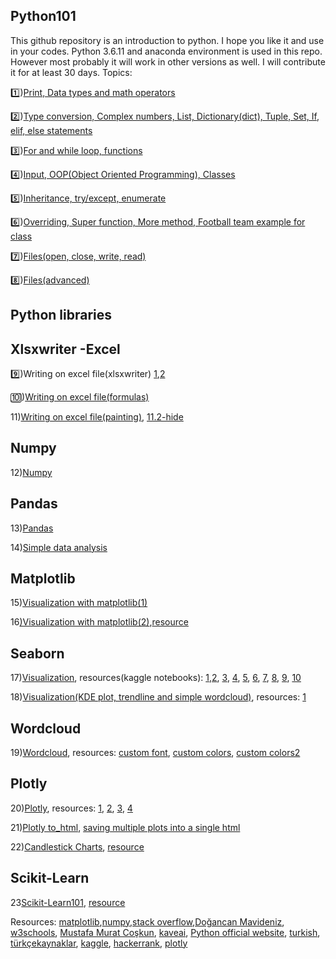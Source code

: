 ## Python101

This github repository is an introduction to python. I hope you like it and use in your codes. Python 3.6.11 and anaconda environment is used in this repo. However most probably it will work in other versions as well. I will contribute it for at least 30 days. Topics:

1️⃣)[Print, Data types and math operators](https://github.com/semiventurero/Python101/blob/main/python101-day1.ipynb) 

2️⃣)[Type conversion, Complex numbers, List, Dictionary(dict), Tuple, Set, If, elif, else statements](https://github.com/semiventurero/Python101/blob/main/python101-day2.ipynb)

3️⃣)[For and while loop, functions](https://github.com/semiventurero/Python101/blob/main/python101-day3.ipynb)

4️⃣)[Input, OOP(Object Oriented Programming), Classes](https://github.com/semiventurero/Python101/blob/main/python101-day4.ipynb)

5️⃣)[Inheritance, try/except, enumerate](https://github.com/semiventurero/Python101/blob/main/python101-day5.ipynb)

6️⃣)[Overriding, Super function, More method, Football team example for class](https://github.com/semiventurero/Python101/blob/main/python101-day6.ipynb)

7️⃣)[Files(open, close, write, read)](https://github.com/semiventurero/Python101/blob/main/python101-day7.ipynb)

8️⃣)[Files(advanced)](https://github.com/semiventurero/Python101/blob/main/python101-day8.ipynb)

## Python libraries

## Xlsxwriter -Excel

9️⃣)Writing on excel file(xlsxwriter) [1](https://github.com/semiventurero/Python101/blob/main/python101-day9.1.py),[2](https://github.com/semiventurero/Python101/blob/main/python101-day9.2.py)

🔟)[Writing on excel file(formulas)](https://github.com/semiventurero/Python101/blob/main/python101-day10.py)

11)[Writing on excel file(painting)](https://github.com/semiventurero/Python101/blob/main/python101-day11.py), [11.2-hide](https://github.com/semiventurero/Python101/blob/main/python101-day11.2.py)

## Numpy
12)[Numpy](https://github.com/semiventurero/Python101/blob/main/python101-day12.ipynb)

## Pandas
13)[Pandas](https://github.com/semiventurero/Python101/blob/main/python101-day13.ipynb)

14)[Simple data analysis](https://github.com/semiventurero/Python101/blob/main/python101-day14.ipynb)

## Matplotlib
15)[Visualization with matplotlib(1)](https://github.com/semiventurero/Python101/blob/main/python101-day15.ipynb)

16[)Visualization with matplotlib(2)](https://github.com/semiventurero/Python101/blob/main/python101-day16.ipynb),[resource](https://www.kaggle.com/subinium/simple-matplotlib-visualization-tips)

## Seaborn
17)[Visualization](https://github.com/semiventurero/Python101/blob/main/python101-day17.ipynb), resources(kaggle notebooks): [1](https://www.kaggle.com/helgejo/an-interactive-data-science-tutorial),[2](https://www.kaggle.com/nareshbhat/outlier-the-silent-killer), [3](https://www.kaggle.com/granjithkumar/titanic-data-visualization-a-seaborn-approach), [4](https://www.kaggle.com/claraljm/titanic-data-visualization), [5](https://www.kaggle.com/joshuajhchoi/101-data-visualization-tips-for-titanic-beginners), [6](https://www.kaggle.com/subinium/awesome-visualization-with-titanic-dataset), [7](https://www.kaggle.com/nitindatta/first-kaggle-submission), [8](https://www.kaggle.com/subinium/matplotlib-conceptual-figure-basic-viz), [9](https://www.kaggle.com/joshuajhchoi/101-data-visualization-tips-for-titanic-beginners), [10](https://www.kaggle.com/alankritamishra/titaniceasyway2-0) 

18)[Visualization(KDE plot, trendline and simple wordcloud)](https://github.com/semiventurero/Python101/blob/main/python101-day18.ipynb), resources: [1](https://www.kaggle.com/subinium/awesome-visualization-with-titanic-dataset) 

## Wordcloud
19)[Wordcloud](https://github.com/semiventurero/Python101/blob/main/python101-day19.ipynb), resources: [custom font](https://www.dafont.com/), [custom colors](https://amueller.github.io/word_cloud/auto_examples/a_new_hope.html), [custom colors2](https://towardsdatascience.com/create-word-cloud-into-any-shape-you-want-using-python-d0b88834bc32)

## Plotly

20)[Plotly](https://github.com/semiventurero/Python101/blob/main/python101-day20.ipynb), resources: [1](https://www.geeksforgeeks.org/pie-plot-using-plotly-in-python/), [2](https://www.kaggle.com/kanncaa1/plotly-tutorial-for-beginners), [3](https://www.kaggle.com/masumrumi/a-statistical-analysis-ml-workflow-of-titanic), [4](https://stackoverflow.com/questions/52467562/how-to-make-countplot-in-plotly)

21)[Plotly to_html](https://github.com/semiventurero/Python101/blob/main/python101-day21.ipynb), [saving multiple plots into a single html](https://stackoverflow.com/questions/59868987/plotly-saving-multiple-plots-into-a-single-html)

22)[Candlestick Charts](https://github.com/semiventurero/Python101/blob/main/python101-day22.ipynb), [resource](https://towardsdatascience.com/using-python-to-visualize-stock-data-to-candlestick-charts-e1a5b08c8e9c)


## Scikit-Learn

23[Scikit-Learn101](https://github.com/semiventurero/Python101/blob/main/python101-day23.ipynb), [resource](https://realpython.com/linear-regression-in-python/)

Resources: [matplotlib](https://matplotlib.org/),[numpy](https://numpy.org/),[stack overflow](https://stackoverflow.com/),[Doğancan Mavideniz](https://github.com/mavideniz/Python101/blob/main/Python_Part1.ipynb), [w3schools](https://www.w3schools.com/), [Mustafa Murat Coşkun](https://github.com/mustafamuratcoskun/Sifirdan-Ileri-Seviyeye-Python-Programlama), [kaveai](https://github.com/kaveai), [Python official website](https://www.python.org/), [turkish](https://python-istihza.yazbel.com/), [türkçekaynaklar](https://turkcekaynaklar.com/), [kaggle](http://kaggle.com/), [hackerrank](hackerrank.com), [plotly](plotly.com/)
